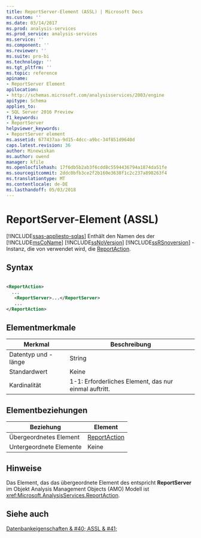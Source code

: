```yaml
---
title: ReportServer-Element (ASSL) | Microsoft Docs
ms.custom: ''
ms.date: 03/14/2017
ms.prod: analysis-services
ms.prod_service: analysis-services
ms.service: ''
ms.component: ''
ms.reviewer: ''
ms.suite: pro-bi
ms.technology: ''
ms.tgt_pltfrm: ''
ms.topic: reference
apiname:
- ReportServer Element
apilocation:
- http://schemas.microsoft.com/analysisservices/2003/engine
apitype: Schema
applies_to:
- SQL Server 2016 Preview
f1_keywords:
- ReportServer
helpviewer_keywords:
- ReportServer element
ms.assetid: 677437aa-9d15-4dcc-a9bc-34f851d9640d
caps.latest.revision: 36
author: Minewiskan
ms.author: owend
manager: kfile
ms.openlocfilehash: 17f6db5b2ab3f6cdd8c5594436794a1874da51fe
ms.sourcegitcommit: 2ddc0bfb3ce2f2b160e3638f1c2c237a898263f4
ms.translationtype: MT
ms.contentlocale: de-DE
ms.lasthandoff: 05/03/2018
---
```

# <a name="reportserver-element-assl"></a>ReportServer-Element (ASSL)
[!INCLUDE[ssas-appliesto-sqlas](../../../includes/ssas-appliesto-sqlas.md)]
  Enthält den Namen des der [!INCLUDE[msCoName](../../../includes/msconame-md.md)] [!INCLUDE[ssNoVersion](../../../includes/ssnoversion-md.md)] [!INCLUDE[ssRSnoversion](../../../includes/ssrsnoversion-md.md)] -Instanz, die von verwendet wird, die [ReportAction](../../../analysis-services/scripting/data-type/reportaction-data-type-assl.md).  
  
## <a name="syntax"></a>Syntax  
  
```xml  
  
<ReportAction>  
  ...  
   <ReportServer>...</ReportServer>  
   ...  
</ReportAction>  
```  
  
## <a name="element-characteristics"></a>Elementmerkmale  
  
|Merkmal|Beschreibung|  
|--------------------|-----------------|  
|Datentyp und -länge|String|  
|Standardwert|Keine|  
|Kardinalität|1-1: Erforderliches Element, das nur einmal auftritt.|  
  
## <a name="element-relationships"></a>Elementbeziehungen  
  
|Beziehung|Element|  
|------------------|-------------|  
|Übergeordnetes Element|[ReportAction](../../../analysis-services/scripting/data-type/reportaction-data-type-assl.md)|  
|Untergeordnete Elemente|Keine|  
  
## <a name="remarks"></a>Hinweise  
 Das Element, das das übergeordnete Element des entspricht **ReportServer** im Objekt Analysis Management Objects (AMO) Modell ist <xref:Microsoft.AnalysisServices.ReportAction>.  
  
## <a name="see-also"></a>Siehe auch  
 [Datenbankeigenschaften & #40; ASSL & #41;](../../../analysis-services/scripting/properties/properties-assl.md)  
  
  

